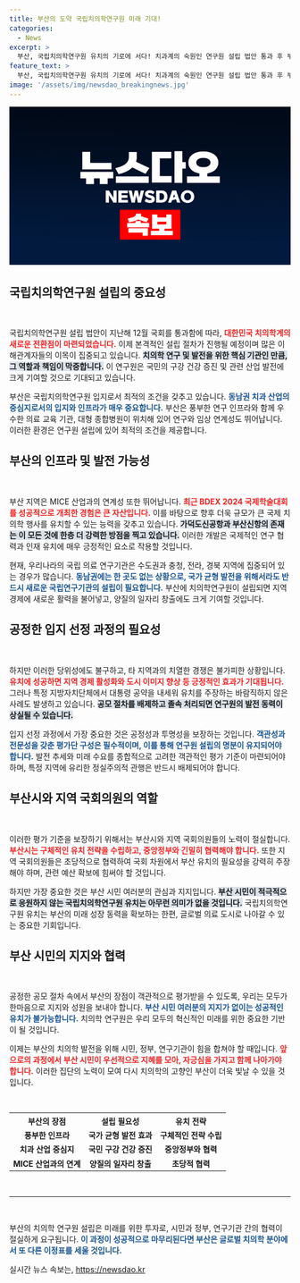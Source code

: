 ```yaml
---
title: 부산의 도약 국립치의학연구원 미래 기대!
categories:
  - News
excerpt: >
  부산, 국립치의학연구원 유치의 기로에 서다! 치과계의 숙원인 연구원 설립 법안 통과 후 부산이 최적의 후보지로 떠오르고 있다. 지역 경제 활성화와 일자리 창출 기대 속, 시민의 응원과 공정한 절차가 결정적!
feature_text: >
  부산, 국립치의학연구원 유치의 기로에 서다! 치과계의 숙원인 연구원 설립 법안 통과 후 부산이 최적의 후보지로 떠오르고 있다. 지역 경제 활성화와 일자리 창출 기대 속, 시민의 응원과 공정한 절차가 결정적!
image: '/assets/img/newsdao_breakingnews.jpg'
---
```


<p><img src="/assets/img/newsdao_breakingnews.jpg" alt="pcversion 속보" /></p>

<h2 data-ke-size="size26">국립치의학연구원 설립의 중요성</h2>

<p data-ke-size="size16">&nbsp;</p>

<p>국립치의학연구원 설립 법안이 지난해 12월 국회를 통과함에 따라, <b><span style="color: #ee2323;">대한민국 치의학계의 새로운 전환점이 마련되었습니다.</span></b> 이제 본격적인 설립 절차가 진행될 예정이며 많은 이해관계자들의 이목이 집중되고 있습니다. <b><span style="background-color: #21538527;">치의학 연구 및 발전을 위한 핵심 기관인 만큼, 그 역할과 책임이 막중합니다.</span></b> 이 연구원은 국민의 구강 건강 증진 및 관련 산업 발전에 크게 기여할 것으로 기대되고 있습니다. </p>

<p>부산은 국립치의학연구원 입지로서 최적의 조건을 갖추고 있습니다. <b><span style="color: #1a5490;">동남권 치과 산업의 중심지로서의 입지와 인프라가 매우 중요합니다.</span></b> 부산은 풍부한 연구 인프라와 함께 우수한 의료 교육 기관, 대형 종합병원이 위치해 있어 연구와 임상 연계성도 뛰어납니다. 이러한 환경은 연구원 설립에 있어 최적의 조건을 제공합니다. </p>

<h2 data-ke-size="size26">부산의 인프라 및 발전 가능성</h2>

<p data-ke-size="size16">&nbsp;</p>

<p>부산 지역은 MICE 산업과의 연계성 또한 뛰어납니다. <b><span style="color: #ee2323;">최근 BDEX 2024 국제학술대회를 성공적으로 개최한 경험은 큰 자산입니다.</span></b> 이를 바탕으로 향후 더욱 규모가 큰 국제 치의학 행사를 유치할 수 있는 능력을 갖추고 있습니다. <b><span style="background-color: #21538527;">가덕도신공항과 부산신항의 존재는 이 모든 것에 한층 더 강력한 방점을 찍고 있습니다.</span></b> 이러한 개발은 국제적인 연구 협력과 인재 유치에 매우 긍정적인 요소로 작용할 것입니다.</p>

<p>현재, 우리나라의 국립 의료 연구기관은 수도권과 충청, 전라, 경북 지역에 집중되어 있는 경우가 많습니다. <b><span style="color: #1a5490;">동남권에는 한 곳도 없는 상황으로, 국가 균형 발전을 위해서라도 반드시 새로운 국립연구기관의 설립이 필요합니다.</span></b> 부산에 치의학연구원이 설립되면 지역 경제에 새로운 활력을 불어넣고, 양질의 일자리 창출에도 크게 기여할 것입니다. </p>

<h2 data-ke-size="size26">공정한 입지 선정 과정의 필요성</h2>

<p data-ke-size="size16">&nbsp;</p>

<p>하지만 이러한 당위성에도 불구하고, 타 지역과의 치열한 경쟁은 불가피한 상황입니다. <b><span style="color: #ee2323;">유치에 성공하면 지역 경제 활성화와 도시 이미지 향상 등 긍정적인 효과가 기대됩니다.</span></b> 그러나 특정 지방자치단체에서 대통령 공약을 내세워 유치를 주장하는 바람직하지 않은 사례도 발생하고 있습니다. <b><span style="background-color: #21538527;">공모 절차를 배제하고 졸속 처리되면 연구원의 발전 동력이 상실될 수 있습니다.</span></b> </p>

<p>입지 선정 과정에서 가장 중요한 것은 공정성과 투명성을 보장하는 것입니다. <b><span style="color: #1a5490;">객관성과 전문성을 갖춘 평가단 구성은 필수적이며, 이를 통해 연구원 설립의 명분이 유지되어야 합니다.</span></b> 발전 추세와 미래 수요를 종합적으로 고려한 객관적인 평가 기준이 마련되어야 하며, 특정 지역에 유리한 정실주의적 관행은 반드시 배제되어야 합니다.</p>

<h2 data-ke-size="size26">부산시와 지역 국회의원의 역할</h2>

<p data-ke-size="size16">&nbsp;</p>

<p>이러한 평가 기준을 보장하기 위해서는 부산시와 지역 국회의원들의 노력이 절실합니다. <b><span style="color: #ee2323;">부산시는 구체적인 유치 전략을 수립하고, 중앙정부와 긴밀히 협력해야 합니다.</span></b> 또한 지역 국회의원들은 초당적으로 협력하여 국회 차원에서 부산 유치의 필요성을 강력히 주장해야 하며, 관련 예산 확보에 힘써야 할 것입니다. </p>

<p>하지만 가장 중요한 것은 부산 시민 여러분의 관심과 지지입니다. <b><span style="background-color: #21538527;">부산 시민이 적극적으로 응원하지 않는 국립치의학연구원 유치는 아무런 의미가 없을 것입니다.</span></b> 국립치의학연구원 유치는 부산의 미래 성장 동력을 확보하는 한편, 글로벌 의료 도시로 나아갈 수 있는 중요한 기회입니다. </p>

<h2 data-ke-size="size26">부산 시민의 지지와 협력</h2>

<p data-ke-size="size16">&nbsp;</p>

<p>공정한 공모 절차 속에서 부산의 장점이 객관적으로 평가받을 수 있도록, 우리는 모두가 한마음으로 지지와 성원을 보내야 합니다. <b><span style="color: #1a5490;">부산 시민 여러분의 지지가 없이는 성공적인 유치가 불가능합니다.</span></b> 치의학 연구원은 우리 모두의 혁신적인 미래를 위한 중요한 기반이 될 것입니다. </p>

<p>이제는 부산의 치의학 발전을 위해 시민, 정부, 연구기관이 힘을 합쳐야 할 때입니다. <b><span style="color: #ee2323;">앞으로의 과정에서 부산 시민이 우선적으로 지혜를 모아, 자긍심을 가지고 함께 나아가야 합니다.</span></b> 이러한 집단의 노력이 모여 다시 치의학의 고향인 부산이 더욱 빛날 수 있을 것입니다. </p>

<p data-ke-size="size16">&nbsp;</p>

<table style="width:100%;">
  <tr>
    <th><b>부산의 장점</b></th>
    <th><b>설립 필요성</b></th>
    <th><b>유치 전략</b></th>
  </tr>
  <tr>
    <td style="text-align: center; height: 17px;"><b>풍부한 인프라</b></td>
    <td style="text-align: center; height: 17px;"><b>국가 균형 발전 효과</b></td>
    <td style="text-align: center; height: 17px;"><b>구체적인 전략 수립</b></td>
  </tr>
  <tr>
    <td style="text-align: center; height: 17px;"><b>치과 산업 중심지</b></td>
    <td style="text-align: center; height: 17px;"><b>국민 구강 건강 증진</b></td>
    <td style="text-align: center; height: 17px;"><b>중앙정부와 협력</b></td>
  </tr>
  <tr>
    <td style="text-align: center; height: 17px;"><b>MICE 산업과의 연계</b></td>
    <td style="text-align: center; height: 17px;"><b>양질의 일자리 창출</b></td>
    <td style="text-align: center; height: 17px;"><b>초당적 협력</b></td>
  </tr>
</table>

<p data-ke-size="size16">&nbsp;</p>

<hr />

<p data-ke-size="size16">&nbsp;</p> 

<p>부산의 치의학 연구원 설립은 미래를 위한 투자로, 시민과 정부, 연구기관 간의 협력이 절실하게 요구됩니다. <b><span style="color: #1a5490;">이 과정이 성공적으로 마무리된다면 부산은 글로벌 치의학 분야에서 또 다른 이정표를 세울 것입니다.</span></b></p>
실시간 뉴스 속보는, <a href="https://newsdao.kr" rel="dofollow">https://newsdao.kr</a>


